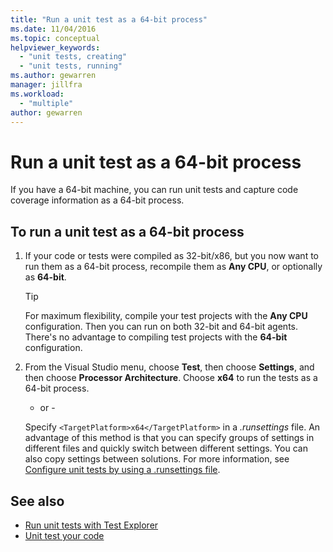 ```yaml
---
title: "Run a unit test as a 64-bit process"
ms.date: 11/04/2016
ms.topic: conceptual
helpviewer_keywords:
  - "unit tests, creating"
  - "unit tests, running"
ms.author: gewarren
manager: jillfra
ms.workload:
  - "multiple"
author: gewarren
---
```

# Run a unit test as a 64-bit process

If you have a 64-bit machine, you can run unit tests and capture code coverage information as a 64-bit process.

## To run a unit test as a 64-bit process

1. If your code or tests were compiled as 32-bit/x86, but you now want to run them as a 64-bit process, recompile them as **Any CPU**, or optionally as **64-bit**.

    > [!TIP]
    > For maximum flexibility, compile your test projects with the **Any CPU** configuration. Then you can run on both 32-bit and 64-bit agents. There's no advantage to compiling test projects with the **64-bit** configuration.

2. From the Visual Studio menu, choose **Test**, then choose **Settings**, and then choose **Processor Architecture**. Choose **x64** to run the tests as a 64-bit process.

   - or -

   Specify `<TargetPlatform>x64</TargetPlatform>` in a *.runsettings* file. An advantage of this method is that you can specify groups of settings in different files and quickly switch between different settings. You can also copy settings between solutions. For more information, see [Configure unit tests by using a .runsettings file](../test/configure-unit-tests-by-using-a-dot-runsettings-file.md).

## See also

- [Run unit tests with Test Explorer](../test/run-unit-tests-with-test-explorer.md)
- [Unit test your code](../test/unit-test-your-code.md)

